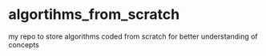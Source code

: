 # algortihms_from_scratch
my repo to store algorithms coded from scratch for better understanding of concepts
